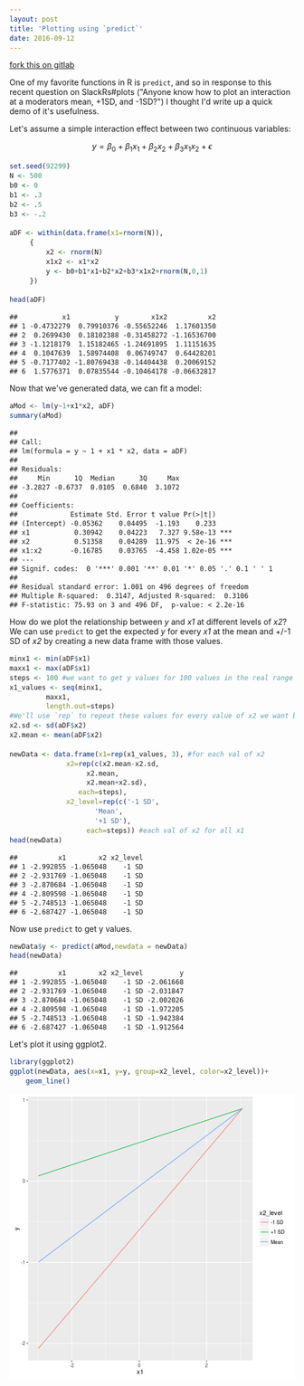 ```yaml
---
layout: post
title: 'Plotting using `predict`'
date: 2016-09-12 
---
```


[fork this on gitlab](https://gitlab.com/jflournoy/misc-r-projects/tree/master/plot_using_predict)

One of my favorite functions in R is `predict`, and so in response to this recent question on SlackRs#plots ("Anyone know how to plot an interaction at a moderators mean, +1SD, and -1SD?") I thought I'd write up a quick demo of it's usefulness.

<!--more-->

Let's assume a simple interaction effect between two continuous variables:

$$y = \beta_{0} + \beta_{1}x_{1} + \beta_{2}x_{2} + \beta_{3}x_{1}x_{2}+\epsilon$$


```r
set.seed(92299)
N <- 500
b0 <- 0
b1 <- .3
b2 <- .5
b3 <- -.2

aDF <- within(data.frame(x1=rnorm(N)), 
     {
	     x2 <- rnorm(N)
	     x1x2 <- x1*x2
	     y <- b0+b1*x1+b2*x2+b3*x1x2+rnorm(N,0,1)
     })

head(aDF)
```

```
##           x1           y        x1x2          x2
## 1 -0.4732279  0.79910376 -0.55652246  1.17601350
## 2  0.2699430  0.18102388 -0.31458272 -1.16536700
## 3 -1.1218179  1.15182465 -1.24691895  1.11151635
## 4  0.1047639  1.58974408  0.06749747  0.64428201
## 5 -0.7177402 -1.80769438 -0.14404438  0.20069152
## 6  1.5776371  0.07835544 -0.10464178 -0.06632817
```

Now that we've generated data, we can fit a model:


```r
aMod <- lm(y~1+x1*x2, aDF)
summary(aMod)
```

```
## 
## Call:
## lm(formula = y ~ 1 + x1 * x2, data = aDF)
## 
## Residuals:
##     Min      1Q  Median      3Q     Max 
## -3.2827 -0.6737  0.0105  0.6840  3.1072 
## 
## Coefficients:
##             Estimate Std. Error t value Pr(>|t|)    
## (Intercept) -0.05362    0.04495  -1.193    0.233    
## x1           0.30942    0.04223   7.327 9.58e-13 ***
## x2           0.51358    0.04289  11.975  < 2e-16 ***
## x1:x2       -0.16785    0.03765  -4.458 1.02e-05 ***
## ---
## Signif. codes:  0 '***' 0.001 '**' 0.01 '*' 0.05 '.' 0.1 ' ' 1
## 
## Residual standard error: 1.001 on 496 degrees of freedom
## Multiple R-squared:  0.3147,	Adjusted R-squared:  0.3106 
## F-statistic: 75.93 on 3 and 496 DF,  p-value: < 2.2e-16
```

How do we plot the relationship between _y_ and _x1_ at different levels of _x2_? We can use `predict` to get the expected _y_ for every _x1_ at the mean and +/-1 SD of _x2_ by creating a new data frame with those values.


```r
minx1 <- min(aDF$x1)
maxx1 <- max(aDF$x1)
steps <- 100 #we want to get y values for 100 values in the real range of x1 
x1_values <- seq(minx1, 
		 maxx1, 
		 length.out=steps)
#We'll use `rep` to repeat these values for every value of x2 we want below...
x2.sd <- sd(aDF$x2)
x2.mean <- mean(aDF$x2)

newData <- data.frame(x1=rep(x1_values, 3), #for each val of x2
		      x2=rep(c(x2.mean-x2.sd,
			       x2.mean,
			       x2.mean+x2.sd), 
			     each=steps),
		      x2_level=rep(c('-1 SD',
				     'Mean',
				     '+1 SD'),
				   each=steps)) #each val of x2 for all x1
head(newData)
```

```
##          x1        x2 x2_level
## 1 -2.992855 -1.065048    -1 SD
## 2 -2.931769 -1.065048    -1 SD
## 3 -2.870684 -1.065048    -1 SD
## 4 -2.809598 -1.065048    -1 SD
## 5 -2.748513 -1.065048    -1 SD
## 6 -2.687427 -1.065048    -1 SD
```

Now use `predict` to get y values.


```r
newData$y <- predict(aMod,newdata = newData) 
head(newData)
```

```
##          x1        x2 x2_level         y
## 1 -2.992855 -1.065048    -1 SD -2.061668
## 2 -2.931769 -1.065048    -1 SD -2.031847
## 3 -2.870684 -1.065048    -1 SD -2.002026
## 4 -2.809598 -1.065048    -1 SD -1.972205
## 5 -2.748513 -1.065048    -1 SD -1.942384
## 6 -2.687427 -1.065048    -1 SD -1.912564
```

Let's plot it using ggplot2.


```r
library(ggplot2)
ggplot(newData, aes(x=x1, y=y, group=x2_level, color=x2_level))+
	geom_line()
```

![center](/../figs/plot_using_predict/unnamed-chunk-5-1.png)


